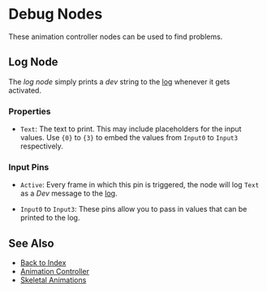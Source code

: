 # Debug Nodes

These animation controller nodes can be used to find problems.

## Log Node

The *log node* simply prints a *dev* string to the [log](../../../debugging/logging.md) whenever it gets activated.

### Properties

* `Text`: The text to print. This may include placeholders for the input values. Use `{0}` to `{3}` to embed the values from `Input0` to `Input3` respectively. 

### Input Pins

* `Active`: Every frame in which this pin is triggered, the node will log `Text` as a *Dev* message to the [log](../../../debugging/logging.md).

* `Input0` to `Input3`: These pins allow you to pass in values that can be printed to the log.

## See Also

* [Back to Index](../../../index.md)
* [Animation Controller](animation-controller-overview.md)
* [Skeletal Animations](../skeletal-animation-overview.md)
